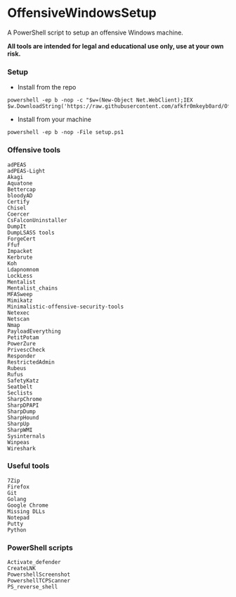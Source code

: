 # OffensiveWindowsSetup
A PowerShell script to setup an offensive Windows machine.

**All tools are intended for legal and educational use only, use at your own risk.**

### Setup
- Install from the repo
```
powershell -ep b -nop -c "$w=(New-Object Net.WebClient);IEX $w.DownloadString('https://raw.githubusercontent.com/afkfr0mkeyb0ard/OffensiveWindowsSetup/refs/heads/main/setup.ps1');"
```

- Install from your machine
```
powershell -ep b -nop -File setup.ps1
```

### Offensive tools
```
adPEAS
adPEAS-Light
Akagi
Aquatone
Bettercap
bloodyAD
Certify
Chisel
Coercer
CsFalconUninstaller
DumpIt
DumpLSASS tools
ForgeCert
Ffuf
Impacket
Kerbrute
Koh
Ldapnomnom
LockLess
Mentalist
Mentalist_chains 
MFASweep
Mimikatz
Minimalistic-offensive-security-tools
Netexec
Netscan
Nmap
PayloadEverything
PetitPotam
PowerZure
PrivescCheck
Responder
RestrictedAdmin
Rubeus
Rufus
SafetyKatz
Seatbelt
Seclists
SharpChrome
SharpDPAPI
SharpDump
SharpHound
SharpUp
SharpWMI
Sysinternals
Winpeas
Wireshark
```

### Useful tools
```
7Zip
Firefox
Git
Golang
Google Chrome
Missing DLLs
Notepad
Putty
Python
```

### PowerShell scripts
```
Activate_defender
CreateLNK
PowershellScreenshot
PowershellTCPScanner
PS_reverse_shell
```
